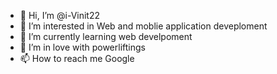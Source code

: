 - 👋 Hi, I’m @i-Vinit22
- 👀 I’m interested in Web and moblie application deveploment
- 🌱 I’m currently learning web develpoment
- 💞️ I’m in love with powerliftings
- 📫 How to reach me Google 

<!---
i-Vinit22/i-Vinit22 is a ✨ special ✨ repository because its `README.md` (this file) appears on your GitHub profile.
You can click the Preview link to take a look at your changes.
--->
